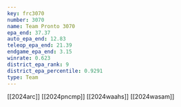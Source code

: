 ```yaml
---
key: frc3070
number: 3070
name: Team Pronto 3070
epa_end: 37.37
auto_epa_end: 12.83
teleop_epa_end: 21.39
endgame_epa_end: 3.15
winrate: 0.623
district_epa_rank: 9
district_epa_percentile: 0.9291
type: Team
---
```

[[2024arc]]
[[2024pncmp]]
[[2024waahs]]
[[2024wasam]]

